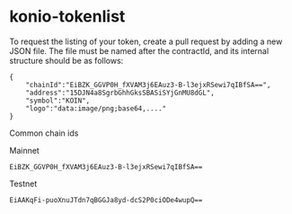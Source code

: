 # konio-tokenlist

To request the listing of your token, create a pull request by adding a new JSON file.
The file must be named after the contractId, and its internal structure should be as follows:

```
{
    "chainId":"EiBZK_GGVP0H_fXVAM3j6EAuz3-B-l3ejxRSewi7qIBfSA==",
    "address":"15DJN4a8SgrbGhhGksSBASiSYjGnMU8dGL",
    "symbol":"KOIN",
    "logo":"data:image/png;base64,...."
}
```

Common chain ids

Mainnet
```
EiBZK_GGVP0H_fXVAM3j6EAuz3-B-l3ejxRSewi7qIBfSA==
```

Testnet
```
EiAAKqFi-puoXnuJTdn7qBGGJa8yd-dcS2P0ciODe4wupQ==
```